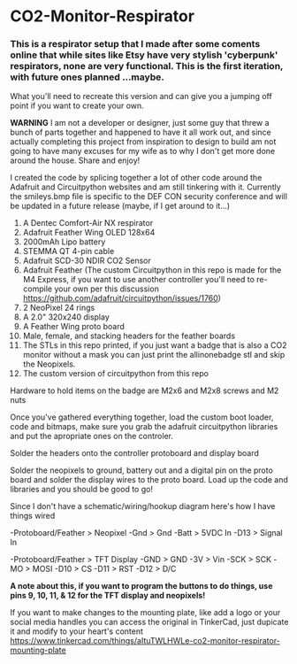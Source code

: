 # CO2-Monitor-Respirator

### This is a respirator setup that I made after some coments online that while sites like Etsy have very stylish 'cyberpunk' respirators, none are very functional. This is the first iteration, with future ones planned ...maybe.

What you'll need to recreate this version and can give you a jumping off point if you want to create your own.

**WARNING** I am not a developer or designer, just some guy that threw a bunch of parts together and happened to have it all work out, and since actually completing this project from inspiration to design to build am not going to have many excuses for my wife as to why I don't get more done around the house. Share and enjoy!

I created the code by splicing together a lot of other code around the Adafruit and Circuitpython websites and am still tinkering with it. Currently the smileys.bmp file is specific to the DEF CON security conference and will be updated in a future release (maybe, if I get around to it...)

1. A Dentec Comfort-Air NX respirator
2. Adafruit Feather Wing OLED 128x64
3. 2000mAh Lipo battery
4. STEMMA QT 4-pin cable
5. Adafruit SCD-30 NDIR CO2 Sensor
6. Adafruit Feather (The custom Circuitpython in this repo is made for the M4 Express, if you want to use another controller you'll need to re-compile your own per this discussion https://github.com/adafruit/circuitpython/issues/1760)
7. 2 NeoPixel 24 rings
8. A 2.0" 320x240 display
9. A Feather Wing proto board
10. Male, female, and stacking headers for the feather boards
11. The STLs in this repo printed, if you just want a badge that is also a CO2 monitor without a mask you can just print the allinonebadge stl and skip the Neopixels.
12. The custom version of circuitpython from this repo

Hardware to hold items on the badge are M2x6 and M2x8 screws and M2 nuts

Once you've gathered everything together, load the custom boot loader, code and bitmaps, make sure you grab the adafruit circuitpython libraries and put the apropriate ones on the controler. 

Solder the headers onto the controller protoboard and display board

Solder the neopixels to ground, battery out and a digital pin on the proto board and solder the display wires to the proto board. Load up the code and libraries and you should be good to go!

Since I don't have a schematic/wiring/hookup diagram here's how I have things wired

-Protoboard/Feather > Neopixel
-Gnd > Gnd
-Batt > 5VDC In
-D13 > Signal In

-Protoboard/Feather > TFT Display
-GND > GND
-3V > Vin
-SCK > SCK
-MO > MOSI
-D10 > CS
-D11 > RST
-D12 > D/C

**A note about this, if you want to program the buttons to do things, use pins 9, 10, 11, & 12 for the TFT display and neopixels!**

If you want to make changes to the mounting plate, like add a logo or your social media handles you can access the original in TinkerCad, just dupicate it and modify to your heart's content https://www.tinkercad.com/things/aItuTWLHWLe-co2-monitor-respirator-mounting-plate

